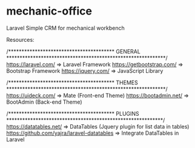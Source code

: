 # mechanic-office
Laravel Simple CRM for mechanical workbench

Resources: 

/****************************************     GENERAL     ************************************************************/
https://laravel.com/				=>		Laravel Framework
https://getbootstrap.com/			=>		Bootstrap Framework
https://jquery.com/				=>		JavaScript Library

/****************************************     THEMES      ************************************************************/
https://uideck.com/				=>		Mate (Front-end Theme)
https://bootadmin.net/				=>		BootAdmin (Back-end Theme)

/****************************************     PLUGINS      ***********************************************************/
https://datatables.net/				=>		DataTables (Jquery plugin for list data in tables)
https://github.com/yajra/laravel-datatables	=>		Integrate DataTables in Laravel
